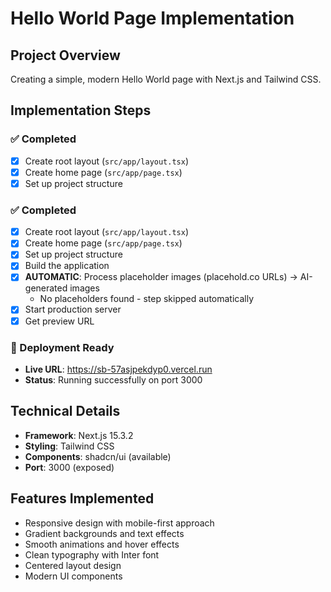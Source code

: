 # Hello World Page Implementation

## Project Overview
Creating a simple, modern Hello World page with Next.js and Tailwind CSS.

## Implementation Steps

### ✅ Completed
- [x] Create root layout (`src/app/layout.tsx`)
- [x] Create home page (`src/app/page.tsx`)
- [x] Set up project structure

### ✅ Completed
- [x] Create root layout (`src/app/layout.tsx`)
- [x] Create home page (`src/app/page.tsx`)
- [x] Set up project structure
- [x] Build the application
- [x] **AUTOMATIC**: Process placeholder images (placehold.co URLs) → AI-generated images
  - No placeholders found - step skipped automatically
- [x] Start production server
- [x] Get preview URL

### 🎉 Deployment Ready
- **Live URL**: https://sb-57asjpekdyp0.vercel.run
- **Status**: Running successfully on port 3000

## Technical Details
- **Framework**: Next.js 15.3.2
- **Styling**: Tailwind CSS
- **Components**: shadcn/ui (available)
- **Port**: 3000 (exposed)

## Features Implemented
- Responsive design with mobile-first approach
- Gradient backgrounds and text effects
- Smooth animations and hover effects
- Clean typography with Inter font
- Centered layout design
- Modern UI components